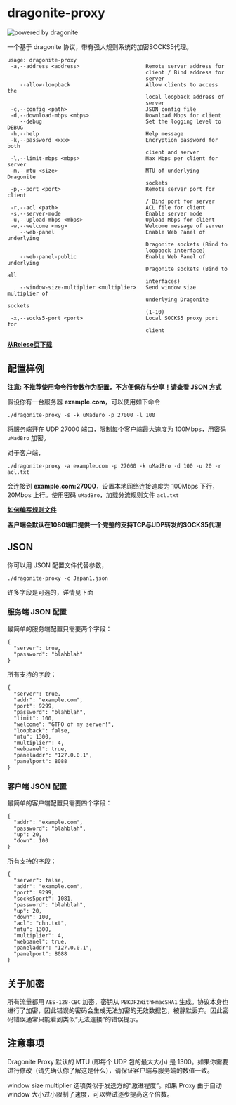 # dragonite-proxy

![powered by dragonite](https://img.shields.io/badge/powered%20by-dragonite-yellow.svg)

一个基于 dragonite 协议，带有强大规则系统的加密SOCKS5代理。

    usage: dragonite-proxy
     -a,--address <address>                     Remote server address for
                                                client / Bind address for
                                                server
        --allow-loopback                        Allow clients to access the
                                                local loopback address of
                                                server
     -c,--config <path>                         JSON config file
     -d,--download-mbps <mbps>                  Download Mbps for client
        --debug                                 Set the logging level to DEBUG
     -h,--help                                  Help message
     -k,--password <xxx>                        Encryption password for both
                                                client and server
     -l,--limit-mbps <mbps>                     Max Mbps per client for server
     -m,--mtu <size>                            MTU of underlying Dragonite
                                                sockets
     -p,--port <port>                           Remote server port for client
                                                / Bind port for server
     -r,--acl <path>                            ACL file for client
     -s,--server-mode                           Enable server mode
     -u,--upload-mbps <mbps>                    Upload Mbps for client
     -w,--welcome <msg>                         Welcome message of server
        --web-panel                             Enable Web Panel of underlying
                                                Dragonite sockets (Bind to
                                                loopback interface)
        --web-panel-public                      Enable Web Panel of underlying
                                                Dragonite sockets (Bind to all
                                                interfaces)
        --window-size-multiplier <multiplier>   Send window size multiplier of
                                                underlying Dragonite sockets
                                                (1-10)
     -x,--socks5-port <port>                    Local SOCKS5 proxy port for
                                                client


[**从Relese页下载**](https://github.com/dragonite-network/dragonite-java/releases)

## 配置样例

**注意: 不推荐使用命令行参数作为配置，不方便保存与分享！请查看 [JSON 方式](#json)**

假设你有一台服务器 **example.com**，可以使用如下命令

    ./dragonite-proxy -s -k uMadBro -p 27000 -l 100

将服务端开在 UDP 27000 端口，限制每个客户端最大速度为 100Mbps，用密码 `uMadBro` 加密。

对于客户端，

    ./dragonite-proxy -a example.com -p 27000 -k uMadBro -d 100 -u 20 -r acl.txt

会连接到 **example.com:27000**，设置本地网络连接速度为 100Mbps 下行，20Mbps 上行。使用密码 `uMadBro`，加载分流规则文件 `acl.txt`

**[如何编写规则文件](https://github.com/dragonite-network/dragonite-proxy-ACLs)**

**客户端会默认在1080端口提供一个完整的支持TCP与UDP转发的SOCKS5代理**

## JSON

你可以用 JSON 配置文件代替参数，

    ./dragonite-proxy -c Japan1.json

许多字段是可选的，详情见下面

### 服务端 JSON 配置

最简单的服务端配置只需要两个字段：

    {
      "server": true,
      "password": "blahblah"
    }

所有支持的字段：

    {
      "server": true,
      "addr": "example.com",
      "port": 9299,
      "password": "blahblah",
      "limit": 100,
      "welcome": "GTFO of my server!",
      "loopback": false,
      "mtu": 1300,
      "multiplier": 4,
      "webpanel": true,
      "paneladdr": "127.0.0.1",
      "panelport": 8088
    }

### 客户端 JSON 配置

最简单的客户端配置只需要四个字段：

    {
      "addr": "example.com",
      "password": "blahblah",
      "up": 20,
      "down": 100
    }

所有支持的字段：

    {
      "server": false,
      "addr": "example.com",
      "port": 9299,
      "socks5port": 1081,
      "password": "blahblah",
      "up": 20,
      "down": 100,
      "acl": "chn.txt",
      "mtu": 1300,
      "multiplier": 4,
      "webpanel": true,
      "paneladdr": "127.0.0.1",
      "panelport": 8088
    }

## 关于加密

所有流量都用 `AES-128-CBC` 加密，密钥从 `PBKDF2WithHmacSHA1` 生成。协议本身也进行了加密，因此错误的密码会生成无法加密的无效数据包，被静默丢弃。因此密码错误通常只能看到类似“无法连接”的错误提示。

## 注意事项

Dragonite Proxy 默认的 MTU (即每个 UDP 包的最大大小) 是 1300。如果你需要进行修改（请先确认你了解这是什么），请保证客户端与服务端的数值一致。

window size multiplier 选项类似于发送方的“激进程度”。如果 Proxy 由于自动 window 大小过小限制了速度，可以尝试逐步提高这个倍数。
